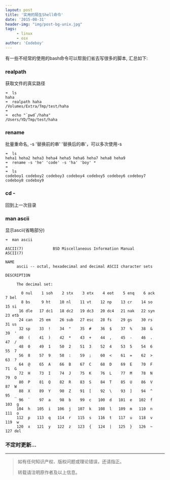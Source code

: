 ```yaml
---
layout: post
title: '实用的陌生Shell命令'
date: '2015-08-31'
header-img: "img/post-bg-unix.jpg"
tags:
     - linux
     - osx
author: 'Codeboy'
---
```


有一些不经常的使用的bash命令可以帮我们省去写很多的脚本, 汇总如下:

### realpath

获取文件的真实路径

	➜  ls
	haha
	➜  realpath haha
	/Volumes/Extra/Tmp/test/haha
	➜   
	➜  echo "`pwd`/haha"        
	/Users/YD/Tmp/test/haha

### rename
批量重命名, -s '替换前的串' '替换后的串'，可以多次使用-s

	➜  ls
	heha1 heha2 heha3 heha4 heha5 heha6 heha7 heha8 heha9
	➜  rename -s 'he' 'code' -s 'ha' 'boy' *
	➜  
	➜  ls 
	codeboy1 codeboy2 codeboy3 codeboy4 codeboy5 codeboy6 codeboy7 codeboy8 codeboy9
	

### cd -
回到上一次目录

### man ascii 
显示ascii(省略部分)

	➜  man ascii

	ASCII(7)             BSD Miscellaneous Information Manual             ASCII(7)

	NAME
	     ascii -- octal, hexadecimal and decimal ASCII character sets

	DESCRIPTION

	     The decimal set:

	       0 nul    1 soh    2 stx    3 etx    4 eot    5 enq    6 ack    7 bel
	       8 bs     9 ht    10 nl    11 vt    12 np    13 cr    14 so    15 si
	      16 dle   17 dc1   18 dc2   19 dc3   20 dc4   21 nak   22 syn   23 etb
	      24 can   25 em    26 sub   27 esc   28 fs    29 gs    30 rs    31 us
	      32 sp    33  !    34  "    35  #    36  $    37  %    38  &    39  '
	      40  (    41  )    42  *    43  +    44  ,    45  -    46  .    47  /
	      48  0    49  1    50  2    51  3    52  4    53  5    54  6    55  7
	      56  8    57  9    58  :    59  ;    60  <    61  =    62  >    63  ?
	      64  @    65  A    66  B    67  C    68  D    69  E    70  F    71  G
	      72  H    73  I    74  J    75  K    76  L    77  M    78  N    79  O
	      80  P    81  Q    82  R    83  S    84  T    85  U    86  V    87  W
	      88  X    89  Y    90  Z    91  [    92  \    93  ]    94  ^    95  _
	      96  `    97  a    98  b    99  c   100  d   101  e   102  f   103  g
	     104  h   105  i   106  j   107  k   108  l   109  m   110  n   111  o
	     112  p   113  q   114  r   115  s   116  t   117  u   118  v   119  w
	     120  x   121  y   122  z   123  {   124  |   125  }   126  ~   127 del

### 不定时更新...
---

> 如有任何知识产权、版权问题或理论错误，还请指正。
>
> 转载请注明原作者及以上信息。
